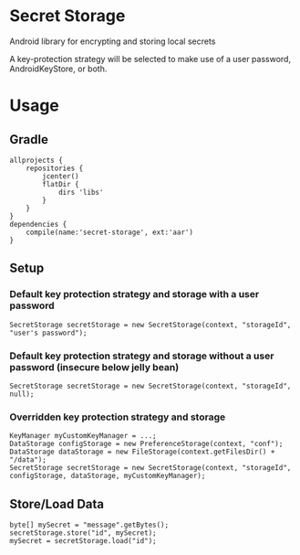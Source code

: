 # Secret Storage
Android library for encrypting and storing local secrets

A key-protection strategy will be selected to make use of
a user password, AndroidKeyStore, or both.

# Usage

## Gradle
```
allprojects {
    repositories {
        jcenter()
        flatDir {
            dirs 'libs'
        }
    }
}
dependencies {
    compile(name:'secret-storage', ext:'aar')
}
```

## Setup

### Default key protection strategy and storage with a user password
```
SecretStorage secretStorage = new SecretStorage(context, "storageId", "user's password");
```

### Default key protection strategy and storage without a user password (insecure below jelly bean)
```
SecretStorage secretStorage = new SecretStorage(context, "storageId", null);
```

### Overridden key protection strategy and storage
```
KeyManager myCustomKeyManager = ...;
DataStorage configStorage = new PreferenceStorage(context, "conf");
DataStorage dataStorage = new FileStorage(context.getFilesDir() + "/data");
SecretStorage secretStorage = new SecretStorage(context, "storageId", configStorage, dataStorage, myCustomKeyManager);
```

## Store/Load Data
```
byte[] mySecret = "message".getBytes();
secretStorage.store("id", mySecret);
mySecret = secretStorage.load("id");
```
